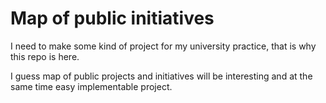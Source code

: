 # Map of public initiatives

I need to make some kind of project for my university practice, that is why this repo is here. 

I guess map of public projects and initiatives will be interesting and at the same time easy implementable project.
